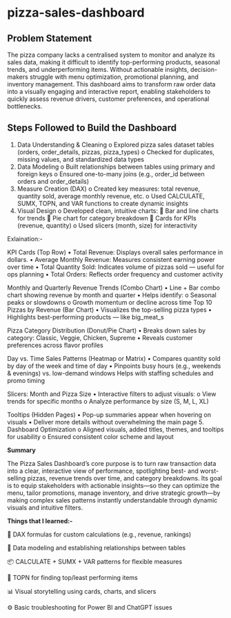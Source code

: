 # pizza-sales-dashboard

## Problem Statement

The pizza company lacks a centralised system to monitor and analyze its sales data, making it difficult to identify top-performing products, seasonal trends, and underperforming items. Without actionable insights, decision-makers struggle with menu optimization, promotional planning, and inventory management. This dashboard aims to transform raw order data into a visually engaging and interactive report, enabling stakeholders to quickly assess revenue drivers, customer preferences, and operational bottlenecks.

## Steps Followed to Build the Dashboard

1.	Data Understanding & Cleaning
o	Explored pizza sales dataset tables (orders, order_details, pizzas, pizza_types)
o	Checked for duplicates, missing values, and standardized data types
2.	Data Modeling
o	Built relationships between tables using primary and foreign keys
o	Ensured one-to-many joins (e.g., order_id between orders and order_details)
3.	Measure Creation (DAX)
o	Created key measures: total revenue, quantity sold, average monthly revenue, etc.
o	Used CALCULATE, SUMX, TOPN, and VAR functions to create dynamic insights
4.	Visual Design
o	Developed clean, intuitive charts:
	Bar and line charts for trends
	Pie chart for category breakdown
	Cards for KPIs (revenue, quantity)
o	Used slicers (month, size) for interactivity

Exlaination:-

KPI Cards (Top Row)
•	Total Revenue: Displays overall sales performance in dollars. 
•	Average Monthly Revenue: Measures consistent earning power over time
•	Total Quantity Sold: Indicates volume of pizzas sold — useful for ops planning
•	Total Orders: Reflects order frequency and customer activity

Monthly and Quarterly Revenue Trends (Combo Chart)
•	Line + Bar combo chart showing revenue by month and quarter
•	Helps identify:
o	Seasonal peaks or slowdowns
o	Growth momentum or decline across time
Top 10 Pizzas by Revenue (Bar Chart)
•	Visualizes the top-selling pizza types
•	Highlights best-performing products — like big_meat_s

Pizza Category Distribution (Donut/Pie Chart)
•	Breaks down sales by category: Classic, Veggie, Chicken, Supreme
•	Reveals customer preferences across flavor profiles

Day vs. Time Sales Patterns (Heatmap or Matrix)
•	Compares quantity sold by day of the week and time of day
•	Pinpoints busy hours (e.g., weekends & evenings) vs. low-demand windows
Helps with staffing schedules and promo timing

Slicers: Month and Pizza Size
•	Interactive filters to adjust visuals:
o	View trends for specific months
o	Analyze performance by size (S, M, L, XL)

Tooltips (Hidden Pages)
•	Pop-up summaries appear when hovering on visuals
•	Deliver more details without overwhelming the main page
5.	Dashboard Optimization
o	Aligned visuals, added titles, themes, and tooltips for usability
o	Ensured consistent color scheme and layout
  
**Summary**

The Pizza Sales Dashboard’s core purpose is to turn raw transaction data into a clear, interactive view of performance, spotlighting best- and worst-selling pizzas, revenue trends over time, and category breakdowns. Its goal is to equip stakeholders with actionable insights—so they can optimize the menu, tailor promotions, manage inventory, and drive strategic growth—by making complex sales patterns instantly understandable through dynamic visuals and intuitive filters.

**Things that I learned:-**

🧠 DAX formulas for custom calculations (e.g., revenue, rankings)

🔗 Data modeling and establishing relationships between tables

📦 CALCULATE + SUMX + VAR patterns for flexible measures

🎯 TOPN for finding top/least performing items

📊 Visual storytelling using cards, charts, and slicers

⚙️ Basic troubleshooting for Power BI and ChatGPT issues
